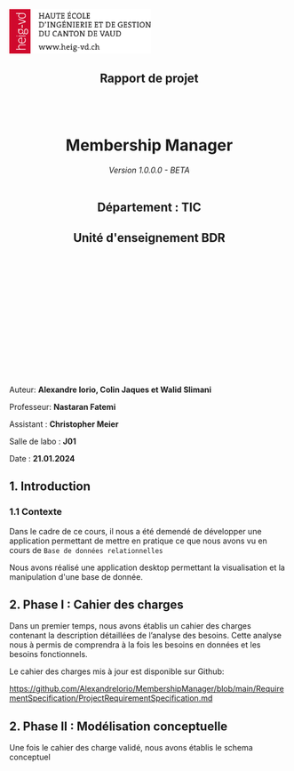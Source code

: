 

<img src="heig-vd.png" style="height:80px;">


## <center>Rapport de projet

</br>
</br>

# <center> Membership Manager
<center><i>Version 1.0.0.0 - BETA</i></center>

</br>

## <center>Département : TIC

## <center>Unité d'enseignement BDR

</br></br></br></br></br></br></br></br></br></br></br></br></br>

Auteur:     **Alexandre Iorio, Colin Jaques et Walid Slimani**

Professeur: **Nastaran Fatemi**

Assistant : **Christopher Meier**

Salle de labo : **J01**

Date : **21.01.2024**


## 1. Introduction

### 1.1 Contexte

Dans le cadre de ce cours, il nous a été demendé de développer une application permettant de mettre en pratique ce que nous avons vu en cours de `Base de données relationnelles`

Nous avons réalisé une application desktop permettant la visualisation et la manipulation d'une base de donnée.


## 2. Phase I : Cahier des charges

Dans un premier temps, nous avons établis un cahier des charges contenant la description détaillées de l’analyse des besoins. Cette analyse nous à permis de comprendra à la fois les besoins en données et les besoins fonctionnels.

Le cahier des charges mis à jour est disponible sur Github:

https://github.com/AlexandreIorio/MembershipManager/blob/main/RequirementSpecification/ProjectRequirementSpecification.md

## 2. Phase II : Modélisation conceptuelle

Une fois le cahier des charge validé, nous avons établis le schema conceptuel


